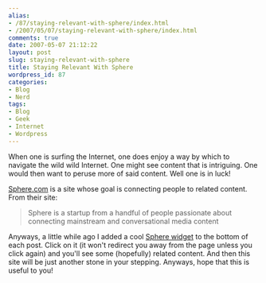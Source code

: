 ```yaml
---
alias:
- /87/staying-relevant-with-sphere/index.html
- /2007/05/07/staying-relevant-with-sphere/index.html
comments: true
date: 2007-05-07 21:12:22
layout: post
slug: staying-relevant-with-sphere
title: Staying Relevant With Sphere
wordpress_id: 87
categories:
- Blog
- Nerd
tags:
- Blog
- Geek
- Internet
- Wordpress
---
```


When one is surfing the Internet, one does enjoy a way by which to navigate the wild wild Internet.  One might see content that is intriguing.  One would then want to peruse more of said content.  Well one is in luck! 
 

[Sphere.com](http://www.sphere.com) is a site whose goal is connecting people to related content.  From their site:


> Sphere is a startup from a handful of people passionate about connecting mainstream and conversational media content



Anyways, a little while ago I added a cool [Sphere widget](http://www.sphere.com/tools#wpwidget) to the bottom of each post.  Click on it (it won't redirect you away from the page unless you click again) and you'll see some (hopefully) related content.  And then this site will be just another stone in your stepping.  Anyways, hope that this is useful to you!
